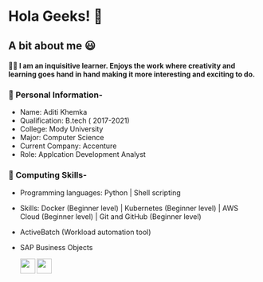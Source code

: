 # Hola Geeks! :star_struck:

## A bit about me :smiley:

#### :woman_student: I am an inquisitive learner. Enjoys the work where creativity and learning goes hand in hand making it more interesting and exciting to do.

### :rocket: Personal Information- 
- Name:  Aditi Khemka
- Qualification:  B.tech ( 2017-2021)
- College:  Mody University
- Major:  Computer Science
- Current Company: Accenture
- Role: Applcation Development Analyst

### :rocket: Computing Skills- 
- Programming languages: Python | Shell scripting
- Skills: Docker (Beginner level) | Kubernetes (Beginner level) | AWS Cloud (Beginner level) | Git and GitHub (Beginner level)
- ActiveBatch (Workload automation tool)
- SAP Business Objects
  

  <img align="left" width="30px" src="https://cdn.jsdelivr.net/npm/simple-icons@v3/icons/quora.svg" />
</a>

<a href="https://www.instagram.com/cherry_khemka_3/">
  <img align="left" width="30px" src="https://cdn.jsdelivr.net/npm/simple-icons@v3/icons/instagram.svg" />
</a>





